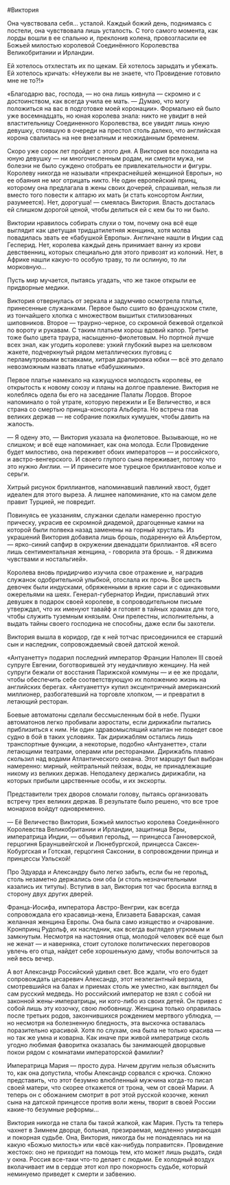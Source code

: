 #Виктория

Она чувствовала себя… усталой. Каждый божий день, поднимаясь с постели, она чувствовала лишь усталость. С того самого момента, как лорды вошли в ее спальню и, преклонив колена, провозгласили ее Божьей милостью королевой Соединённого Королевства Великобритании и Ирландии.

Ей хотелось отхлестать их по щекам. Ей хотелось зарыдать и убежать. Ей хотелось кричать: «Неужели вы не знаете, что Провидение готовило мне не то?!»

«Благодарю вас, господа, — но она лишь кивнула — скромно и с достоинством, как всегда учила ее мать. — Думаю, что могу положиться на вас в подготовке моей коронации». Формально ей было уже восемнадцать, но юная королева знала: никто не увидит в ней властительницу Соединенного Королевства, все увидят лишь юную девушку, стоявшую в очереди на престол столь далеко, что английская корона свалилась на нее внезапным и неожиданным бременем.

Скоро уже сорок лет пройдет с этого дня. А Виктория все походила на юную девушку — ни многочисленным родам, ни смерти мужа, ни болезни не было суждено отобрать ее привлекательности и фигуры. Королеву никогда не называли «прекраснейшей женщиной Европы», но ее обаяния не мог отрицать никто. Не один европейский принц, которому она предлагала в жены своих дочерей, спрашивал, нельзя ли вместо того повести к алтарю их мать (и стать консортом Англии, разумеется). Нет, дорогуша! — смеялась Виктория. Власть досталась ей слишком дорогой ценой, чтобы делиться ей с кем бы то ни было.

Виктории нравилось собирать слухи о том, почему она всё еще выглядит как цветущая тридцатилетняя женщина, хотя молва повадилась звать ее «бабушкой Европы». Англичане нашли в Индии сад Гесперид. Нет, королева каждый день принимает ванну из крови девственниц, которых специально для этого привозят из колоний. Нет, в Африке нашли какую-то особую траву, то ли ослиную, то ли морковную…

Пусть мир мучается, пытаясь угадать, что же такое открыли ее придворные медики.

Виктория отвернулась от зеркала и задумчиво осмотрела платья, принесенные служанками. Первое было сшито во французском стиле, из тончайшего хлопка с множеством вышитых стилизованных шиповников. Второе — траурно-черное, со скромной бежевой отделкой по вороту и рукавам. С таким платьем хорош вдовий капор. Третье тоже было цвета траура, насыщенно-фиолетовым. Но портной лучше всех знал, как угодить королеве: узкий глубокий вырез на шелковом жакете, подчеркнутый рядом металлических пуговиц с перламутровыми вставками, хитрая драпировка юбки — всё это делало невозможным назвать платье «бабушкиным». 

Первое платье намекало на кажущуюся молодость королевы, ее открытость к новому союзу и планы на долгое правление. Виктория не колеблясь одела бы его на заседание Палаты Лордов. Второе напоминало о той утрате, которую пережили и Ее Величество, и вся страна со смертью принца-консорта Альберта. Но встреча глав великих держав — не собрание пожилых кумушек, чтобы давить на жалость.

— Я одену это, — Виктория указала на фиолетовое. Вызывающе, но не слишком; и всё еще напоминает, как она молода. Если Провидение будет милостиво, она переживет обоих императоров — и российского, и австро-венгерского. И своего глупого сына переживает, потому что это нужно Англии. — И принесите мое турецкое бриллиантовое колье и серьги.

Хитрый рисунок бриллиантов, напоминавший павлиний хвост, будет идеален для этого выреза. А лишнее напоминание, кто на самом деле правит Турцией, не повредит.

Повинуясь ее указаниям, служанки сделали намеренно простую прическу, украсив ее скромной диадемой, драгоценные камни на которой были полвека назад заменены на горный хрусталь. Из украшений Виктория добавила лишь брошь, подаренную ей Альбертом, — ярко-синий сапфир в окружении двенадцати бриллиантов. «Я всего лишь сентиментальная женщина, - говорила эта брошь. - Я движима чувствами и ностальгией». 

Королева вновь придирчиво изучила свое отражение и, наградив служанок одобрительной улыбкой, отослала их прочь. Все шесть девочек были индусками, обряженными в яркие сари и с одинаковыми ожерельями на шеях. Генерал-губернатор Индии, приславший этих девушек в подарок своей королеве, в сопроводительном письме утверждал, что их именуют тавайф и готовят в тайных храмах для того, чтобы служить туземным князьям. Они прелестны, исполнительны, а выдать тайны своего господина не способны, даже если бы захотели. 

Виктория вышла в коридор, где к ней тотчас присоединился ее старший сын и наследник, сопровождаемый своей датской женой. 

«Антуанетту» подарил последний император Франции Наполен III своей супруге Евгении, боготворившей эту неудачливую женщину. На ней супруги бежали от восстания Парижской коммуны — и ее же продали, чтобы обеспечить себе соответствующую их положению жизнь на английских берегах. «Антуанетту» купил эксцентричный американский миллионер, разбогатевший на торговле хлопком, — и превратил в летающий ресторан.

Боевые автоматоны сделали бессмысленным бой в небе. Пушки автоматонов легко пробивали аэростаты, если дирижабли пытались приблизиться к ним. Ни один здравомыслящий капитан не поведет свое судно в бой в таких условиях. Так дирижаблям остались лишь транспортные функции, а некоторые, подобно «Антуанетте», стали летающими театрами, операми или ресторанами.
Дирижабль плавно скользил над водами Атлантического океана. Этот маршрут был выбран намеренно: мирный, нейтральный пейзаж, воды, не принадлежащие никому из великих держав. Неподалеку держались дирижабли, на которых прибыли царственные особы, и их экскорты.

Представители трех дворов сломали голову, пытаясь организовать встречу трех великих держав. В результате было решено, что все трое монархов войдут одновременно.

— Её Величество Виктория, Божьей милостью королева Соединённого Королевства Великобритании и Ирландии, защитница Веры, императрица Индии, — объявил герольд, —  принцесса Ганноверской, герцогиня Брауншвейгской и Люнебургской, принцесса Саксен-Кобургская и Готская, герцогиня Саксонии, в сопровождении принца и принцессы Уэльской!

Про Эдуарда и Александру было легко забыть, если бы не герольд, столь незаметно держались они оба (и столь незначительными казались их титулы). Вступив в зал, Виктория тот час бросила взгляд в сторону двух других дверей.

Франца-Иосифа, императора Австро-Венгрии, как всегда сопровождала его красавица-жена, Елизавета Баварская, самая желанная женщина Европы. Она была само изящество и очарование. Кронпринц Рудольф, их наследник, как всегда выглядел угрюмым и замкнутым. Несмотря на настояния отца, молодой человек всё еще был не женат — и наверняка, стоит сутолоке политических переговоров увлечь его отца, найдет себе хорошенькую даму, чтобы волочиться за ней весь вечер. 

А вот Александр Российский удивил свет. Все ждали, что его будет сопровождать цесаревич Александр, этот неэлегантный верзила, смотревшийся на балах и приемах столь же уместно, как выглядел бы сам русский медведь. Но российский император не взял с собой ни законной жены-императрицы, ни кого-либо из своих детей. Он привез с собой лишь эту козочку, свою любовницу. Женщина только оправилась после третьих родов, закончившихся рождением мертвого ублюдка, — но несмотря на болезненную бледность, эта выскочка оставалась поразительно красивой. Хотя по слухам, она была не только красива — но так же умна и коварна. Как иначе при живой императрице сколь угодно любимая фаворитка оказалась бы занимающей дворцовые покои рядом с комнатами императорской фамилии?

Императрица Мария — просто дура. Ничем другим нельзя объяснить то, как она допустила, чтобы Александр сорвался с крючка. Сложно представить, что этот безумно влюбленный мужчина когда-то писал своей матери, что скорее откажется от трона, чем от своей Марии. А теперь он с обожанием смотрит в рот этой русской козочке, женил сына на датской принцессе против воли жены, творит в своей России какие-то безумные реформы…

Виктория никогда не стала бы такой жалкой, как Мария. Пусть та теперь чахнет в Зимнем дворце, больная, презираемая, медленно умирающая и покорная судьбе. Она, Виктория, никогда бы не понадеялась ни на какую «Божью милость» или «всё как-нибудь поправится». Провидение жестоко: оно не приходит на помощь тем, кто может лишь рыдать, сидя у окна. Россия все-таки что-то делает с людьми. Ее холодный воздух вколачивает им в сердце этот кол про покорность судьбе, который неминуемо приведет к смерти и забвению.


